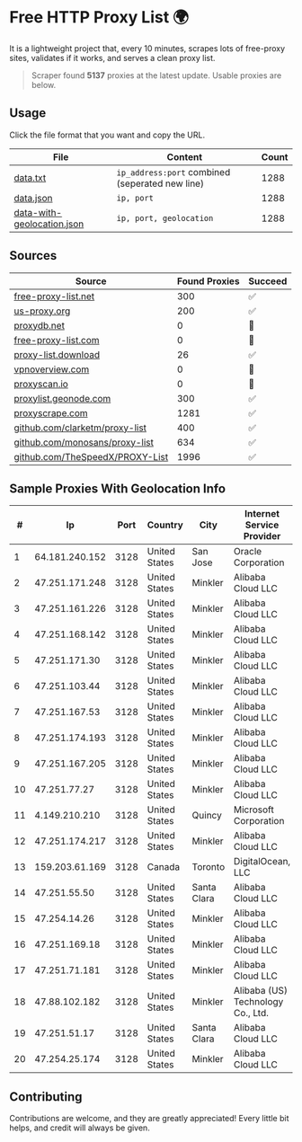 
# Free HTTP Proxy List 🌍

It is a lightweight project that, every 10 minutes, scrapes lots of free-proxy sites, validates if it works, and serves a clean proxy list.


> Scraper found **5137** proxies at the latest update. Usable proxies are below.

## Usage

Click the file format that you want and copy the URL.


|File|Content|Count|
|----|-------|-----|
|[data.txt](https://raw.githubusercontent.com/themiralay/Proxy-List-World/master/data.txt)|`ip_address:port` combined (seperated new line)|1288|
|[data.json](https://raw.githubusercontent.com/themiralay/Proxy-List-World/master/data.json)|`ip, port`|1288|
|[data-with-geolocation.json](https://raw.githubusercontent.com/themiralay/Proxy-List-World/master/data-with-geolocation.json)|`ip, port, geolocation`|1288|

## Sources

|Source|Found Proxies|Succeed|
|------|-------------|-------|
|[free-proxy-list.net](https://free-proxy-list.net)|300|✅|
|[us-proxy.org](https://www.us-proxy.org)|200|✅|
|[proxydb.net](http://proxydb.net)|0|🚫|
|[free-proxy-list.com](https://free-proxy-list.com/?page=&port=&type%5B%5D=http&type%5B%5D=https&up_time=0&search=Search)|0|🚫|
|[proxy-list.download](https://www.proxy-list.download/HTTP)|26|✅|
|[vpnoverview.com](https://vpnoverview.com/privacy/anonymous-browsing/free-proxy-servers)|0|🚫|
|[proxyscan.io](https://www.proxyscan.io)|0|🚫|
|[proxylist.geonode.com](https://proxylist.geonode.com/api/proxy-list?limit=300&page=1&sort_by=lastChecked&sort_type=desc&protocols=http,https)|300|✅|
|[proxyscrape.com](https://api.proxyscrape.com/v2/?request=displayproxies&protocol=http&timeout=10000&country=all&ssl=all&anonymity=all)|1281|✅|
|[github.com/clarketm/proxy-list](https://raw.githubusercontent.com/clarketm/proxy-list/master/proxy-list-raw.txt)|400|✅|
|[github.com/monosans/proxy-list](https://raw.githubusercontent.com/monosans/proxy-list/main/proxies/http.txt)|634|✅|
|[github.com/TheSpeedX/PROXY-List](https://raw.githubusercontent.com/TheSpeedX/PROXY-List/master/http.txt)|1996|✅|


## Sample Proxies With Geolocation Info

|#|Ip|Port|Country|City|Internet Service Provider|
|-|--|----|-------|----|-------------------------|
|1|64.181.240.152|3128|United States|San Jose|Oracle Corporation|
|2|47.251.171.248|3128|United States|Minkler|Alibaba Cloud LLC|
|3|47.251.161.226|3128|United States|Minkler|Alibaba Cloud LLC|
|4|47.251.168.142|3128|United States|Minkler|Alibaba Cloud LLC|
|5|47.251.171.30|3128|United States|Minkler|Alibaba Cloud LLC|
|6|47.251.103.44|3128|United States|Minkler|Alibaba Cloud LLC|
|7|47.251.167.53|3128|United States|Minkler|Alibaba Cloud LLC|
|8|47.251.174.193|3128|United States|Minkler|Alibaba Cloud LLC|
|9|47.251.167.205|3128|United States|Minkler|Alibaba Cloud LLC|
|10|47.251.77.27|3128|United States|Minkler|Alibaba Cloud LLC|
|11|4.149.210.210|3128|United States|Quincy|Microsoft Corporation|
|12|47.251.174.217|3128|United States|Minkler|Alibaba Cloud LLC|
|13|159.203.61.169|3128|Canada|Toronto|DigitalOcean, LLC|
|14|47.251.55.50|3128|United States|Santa Clara|Alibaba Cloud LLC|
|15|47.254.14.26|3128|United States|Minkler|Alibaba Cloud LLC|
|16|47.251.169.18|3128|United States|Minkler|Alibaba Cloud LLC|
|17|47.251.71.181|3128|United States|Minkler|Alibaba Cloud LLC|
|18|47.88.102.182|3128|United States|Minkler|Alibaba (US) Technology Co., Ltd.|
|19|47.251.51.17|3128|United States|Santa Clara|Alibaba Cloud LLC|
|20|47.254.25.174|3128|United States|Minkler|Alibaba Cloud LLC|



## Contributing

Contributions are welcome, and they are greatly appreciated! Every
little bit helps, and credit will always be given.

